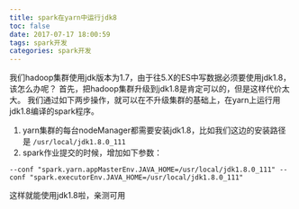 ```yaml
---
title: spark在yarn中运行jdk8
toc: false
date: 2017-07-17 18:00:59
tags: spark开发
categories: spark开发
---
```


我们hadoop集群使用jdk版本为1.7，由于往5.X的ES中写数据必须要使用jdk1.8，该怎么办呢？
首先，把hadoop集群升级到jdk1.8是肯定可以的，但是这样代价太大。
我们通过如下两步操作，就可以在不升级集群的基础上，在yarn上运行用jdk1.8编译的spark程序。

1. yarn集群的每台nodeManager都需要安装jdk1.8，比如我们这边的安装路径是 `/usr/local/jdk1.8.0_111`
2. spark作业提交的时候，增加如下参数：
```
--conf "spark.yarn.appMasterEnv.JAVA_HOME=/usr/local/jdk1.8.0_111" --conf "spark.executorEnv.JAVA_HOME=/usr/local/jdk1.8.0_111"
```
这样就能使用jdk1.8啦，亲测可用